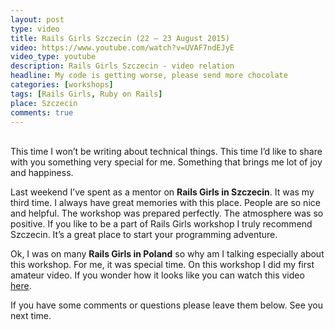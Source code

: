 ```yaml
---
layout: post
type: video
title: Rails Girls Szczecin (22 – 23 August 2015)
video: https://www.youtube.com/watch?v=UVAF7ndEJyE
video_type: youtube
description: Rails Girls Szczecin - video relation
headline: My code is getting worse, please send more chocolate
categories: [workshops]
tags: [Rails Girls, Ruby on Rails]
place: Szczecin
comments: true
---
```


<br>
This time I won’t be writing about technical things. This time I’d like to share with you something very special for me. Something that brings me lot of joy and happiness.

Last weekend I’ve spent as a mentor on **Rails Girls in Szczecin**. It was my third time. I always have great memories with this place. People are so nice and helpful. The workshop was prepared perfectly. The atmosphere was so positive. If you like to be a part of Rails Girls workshop I truly recommend Szczecin. It’s a great place to start your programming adventure.

Ok, I was on many **Rails Girls in Poland** so why am I talking especially about this workshop. For me, it was special time. On this workshop I did my first amateur video. If you wonder how it looks like you can watch this video [here](https://www.youtube.com/watch?v=UVAF7ndEJyE).

If you have some comments or questions please leave them below. See you next time.
